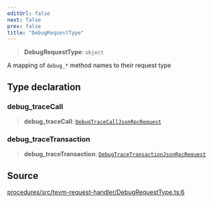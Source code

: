 ```yaml
---
editUrl: false
next: false
prev: false
title: "DebugRequestType"
---
```


> **DebugRequestType**: `object`

A mapping of `debug_*` method names to their request type

## Type declaration

### debug\_traceCall

> **debug\_traceCall**: [`DebugTraceCallJsonRpcRequest`](/reference/tevm/procedures/type-aliases/debugtracecalljsonrpcrequest/)

### debug\_traceTransaction

> **debug\_traceTransaction**: [`DebugTraceTransactionJsonRpcRequest`](/reference/tevm/procedures/type-aliases/debugtracetransactionjsonrpcrequest/)

## Source

[procedures/src/tevm-request-handler/DebugRequestType.ts:6](https://github.com/evmts/tevm-monorepo/blob/main/packages/procedures/src/tevm-request-handler/DebugRequestType.ts#L6)
